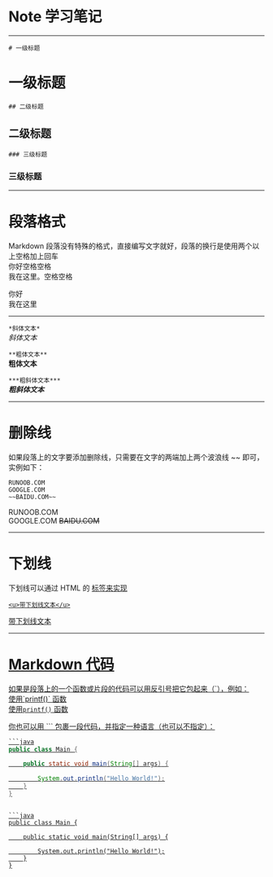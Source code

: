 # Note 学习笔记

* * *
```# 一级标题 ``` 
# 一级标题  
```## 二级标题 ``` 
## 二级标题
```### 三级标题```  
### 三级标题  

* * *
# 段落格式
Markdown 段落没有特殊的格式，直接编写文字就好，段落的换行是使用两个以上空格加上回车  
你好<kbd>空格</kbd><kbd>空格</kbd>  
我在这里。<kbd>空格</kbd><kbd>空格</kbd>  

你好  
我在这里  

* * *
```*斜体文本*```  
*斜体文本*  

```**粗体文本** ```  
**粗体文本**

```***粗斜体文本***  ```  
***粗斜体文本***
* * *

# 删除线
如果段落上的文字要添加删除线，只需要在文字的两端加上两个波浪线 ~~ 即可，实例如下：  
```
RUNOOB.COM  
GOOGLE.COM  
~~BAIDU.COM~~  
```
RUNOOB.COM  
GOOGLE.COM 
~~BAIDU.COM~~
* * *
# 下划线
下划线可以通过 HTML 的 <u> 标签来实现  
```
<u>带下划线文本</u>
```  
<u>带下划线文本</u>
* * *

# Markdown 代码
如果是段落上的一个函数或片段的代码可以用反引号把它包起来（\`），例如：  
使用\`printf()\` 函数  
使用`printf()` 函数  

你也可以用 \`\`\` 包裹一段代码，并指定一种语言（也可以不指定）：  

```java
```java
public class Main {

    public static void main(String[] args) {

        System.out.println("Hello World!");
    }
}
```  
```

```java
public class Main {

    public static void main(String[] args) {

        System.out.println("Hello World!");
    }
}
```
